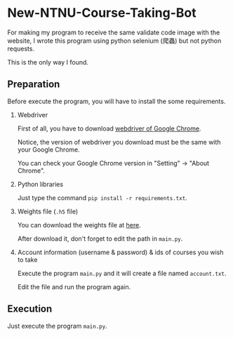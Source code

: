 # New-NTNU-Course-Taking-Bot
For making my program to receive the same validate code image with the website, I wrote this program using python selenium (爬蟲) but not python requests.

This is the only way I found.

## Preparation
Before execute the program, you will have to install the some requirements.

1. Webdriver

   First of all, you have to download [webdriver of Google Chrome](https://chromedriver.chromium.org/downloads).
   
   Notice, the version of webdriver you download must be the same with your Google Chrome.
   
   You can check your Google Chrome version in "Setting" -> "About Chrome".

2. Python libraries

   Just type the command `pip install -r requirements.txt`.
   
3. Weights file (`.h5` file)

   You can download the weights file at [here](https://drive.google.com/file/d/1qdB1SECI-cwqbUQNbJ834EcRAX07i4Z5/view?usp=sharing).
   
   After download it, don't forget to edit the path in `main.py`.
   
4. Account information (username & password) & ids of courses you wish to take

   Execute the program `main.py` and it will create a file named `account.txt`.
   
   Edit the file and run the program again.
   
## Execution

Just execute the program `main.py`.
